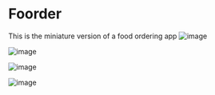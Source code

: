 # Foorder
This is the miniature version of a food ordering app
![image](https://user-images.githubusercontent.com/40915207/56849731-dc22ab00-6915-11e9-8d69-50f3db0fd910.png)

![image](https://user-images.githubusercontent.com/40915207/56849732-e47ae600-6915-11e9-809a-d9e7481d5e68.png)

![image](https://user-images.githubusercontent.com/40915207/56849736-ed6bb780-6915-11e9-8743-516159f2c9c6.png)

![image](https://user-images.githubusercontent.com/40915207/56849739-f2306b80-6915-11e9-8c2b-dc7f16f111be.png)
